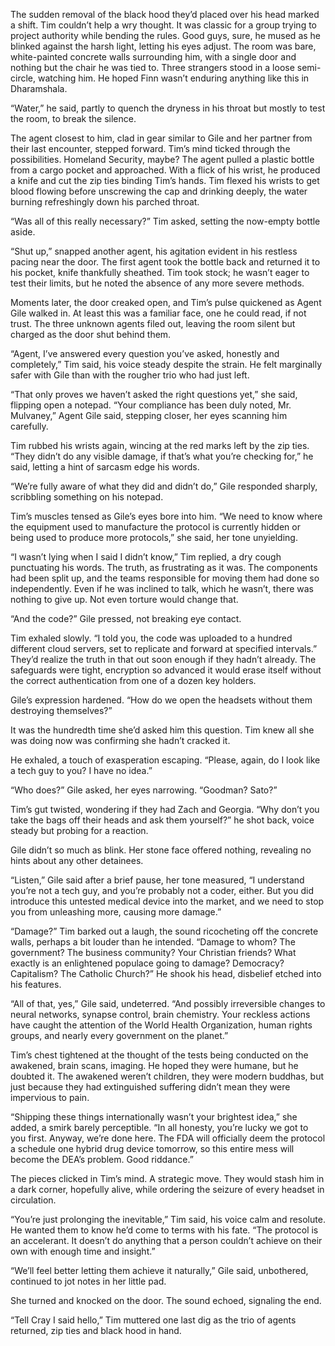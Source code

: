 The sudden removal of the black hood they’d placed over his head marked a shift. Tim couldn’t help a wry thought. It was classic for a group trying to project authority while bending the rules. Good guys, sure, he mused as he blinked against the harsh light, letting his eyes adjust. The room was bare, white-painted concrete walls surrounding him, with a single door and nothing but the chair he was tied to. Three strangers stood in a loose semi-circle, watching him. He hoped Finn wasn’t enduring anything like this in Dharamshala. 

“Water,” he said, partly to quench the dryness in his throat but mostly to test the room, to break the silence. 

The agent closest to him, clad in gear similar to Gile and her partner from their last encounter, stepped forward. Tim’s mind ticked through the possibilities. Homeland Security, maybe? The agent pulled a plastic bottle from a cargo pocket and approached. With a flick of his wrist, he produced a knife and cut the zip ties binding Tim’s hands. Tim flexed his wrists to get blood flowing before unscrewing the cap and drinking deeply, the water burning refreshingly down his parched throat. 

“Was all of this really necessary?” Tim asked, setting the now-empty bottle aside. 

“Shut up,” snapped another agent, his agitation evident in his restless pacing near the door. The first agent took the bottle back and returned it to his pocket, knife thankfully sheathed. Tim took stock; he wasn’t eager to test their limits, but he noted the absence of any more severe methods. 

Moments later, the door creaked open, and Tim’s pulse quickened as Agent Gile walked in. At least this was a familiar face, one he could read, if not trust. The three unknown agents filed out, leaving the room silent but charged as the door shut behind them. 

“Agent, I’ve answered every question you’ve asked, honestly and completely,” Tim said, his voice steady despite the strain. He felt marginally safer with Gile than with the rougher trio who had just left. 

“That only proves we haven’t asked the right questions yet,” she said, flipping open a notepad. “Your compliance has been duly noted, Mr. Mulvaney,” Agent Gile said, stepping closer, her eyes scanning him carefully. 

Tim rubbed his wrists again, wincing at the red marks left by the zip ties. “They didn’t do any visible damage, if that’s what you’re checking for,” he said, letting a hint of sarcasm edge his words. 

“We’re fully aware of what they did and didn’t do,” Gile responded sharply, scribbling something on his notepad. 

Tim’s muscles tensed as Gile’s eyes bore into him. “We need to know where the equipment used to manufacture the protocol is currently hidden or being used to produce more protocols,” she said, her tone unyielding. 

“I wasn’t lying when I said I didn’t know,” Tim replied, a dry cough punctuating his words. The truth, as frustrating as it was. The components had been split up, and the teams responsible for moving them had done so independently. Even if he was inclined to talk, which he wasn’t, there was nothing to give up. Not even torture would change that. 

“And the code?” Gile pressed, not breaking eye contact. 

Tim exhaled slowly. “I told you, the code was uploaded to a hundred different cloud servers, set to replicate and forward at specified intervals.” They’d realize the truth in that out soon enough if they hadn’t already. The safeguards were tight, encryption so advanced it would erase itself without the correct authentication from one of a dozen key holders. 

Gile’s expression hardened. “How do we open the headsets without them destroying themselves?” 

It was the hundredth time she’d asked him this question. Tim knew all she was doing now was confirming she hadn’t cracked it. 

He exhaled, a touch of exasperation escaping. “Please, again, do I look like a tech guy to you? I have no idea.” 

“Who does?” Gile asked, her eyes narrowing. “Goodman? Sato?” 

Tim’s gut twisted, wondering if they had Zach and Georgia. “Why don’t you take the bags off their heads and ask them yourself?” he shot back, voice steady but probing for a reaction. 

Gile didn’t so much as blink. Her stone face offered nothing, revealing no hints about any other detainees. 

“Listen,” Gile said after a brief pause, her tone measured, “I understand you’re not a tech guy, and you’re probably not a coder, either. But you did introduce this untested medical device into the market, and we need to stop you from unleashing more, causing more damage.” 

“Damage?” Tim barked out a laugh, the sound ricocheting off the concrete walls, perhaps a bit louder than he intended. “Damage to whom? The government? The business community? Your Christian friends? What exactly is an enlightened populace going to damage? Democracy? Capitalism? The Catholic Church?” He shook his head, disbelief etched into his features. 

“All of that, yes,” Gile said, undeterred. “And possibly irreversible changes to neural networks, synapse control, brain chemistry. Your reckless actions have caught the attention of the World Health Organization, human rights groups, and nearly every government on the planet.” 

Tim’s chest tightened at the thought of the tests being conducted on the awakened, brain scans, imaging. He hoped they were humane, but he doubted it. The awakened weren’t children, they were modern buddhas, but just because they had extinguished suffering didn’t mean they were impervious to pain. 

“Shipping these things internationally wasn’t your brightest idea,” she added, a smirk barely perceptible. “In all honesty, you’re lucky we got to you first. Anyway, we’re done here. The FDA will officially deem the protocol a schedule one hybrid drug device tomorrow, so this entire mess will become the DEA’s problem. Good riddance.” 

The pieces clicked in Tim’s mind. A strategic move. They would stash him in a dark corner, hopefully alive, while ordering the seizure of every headset in circulation. 

“You’re just prolonging the inevitable,” Tim said, his voice calm and resolute. He wanted them to know he’d come to terms with his fate. “The protocol is an accelerant. It doesn’t do anything that a person couldn’t achieve on their own with enough time and insight.” 

“We’ll feel better letting them achieve it naturally,” Gile said, unbothered, continued to jot notes in her little pad. 

She turned and knocked on the door. The sound echoed, signaling the end. 

“Tell Cray I said hello,” Tim muttered one last dig as the trio of agents returned, zip ties and black hood in hand.
